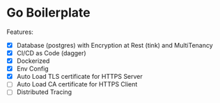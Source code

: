 # Go Boilerplate

Features:

- [x] Database (postgres) with Encryption at Rest (tink) and MultiTenancy
- [x] CI/CD as Code (dagger)
- [x] Dockerized
- [x] Env Config
- [x] Auto Load TLS certificate for HTTPS Server
- [ ] Auto Load CA certificate for HTTPS Client
- [ ] Distributed Tracing
